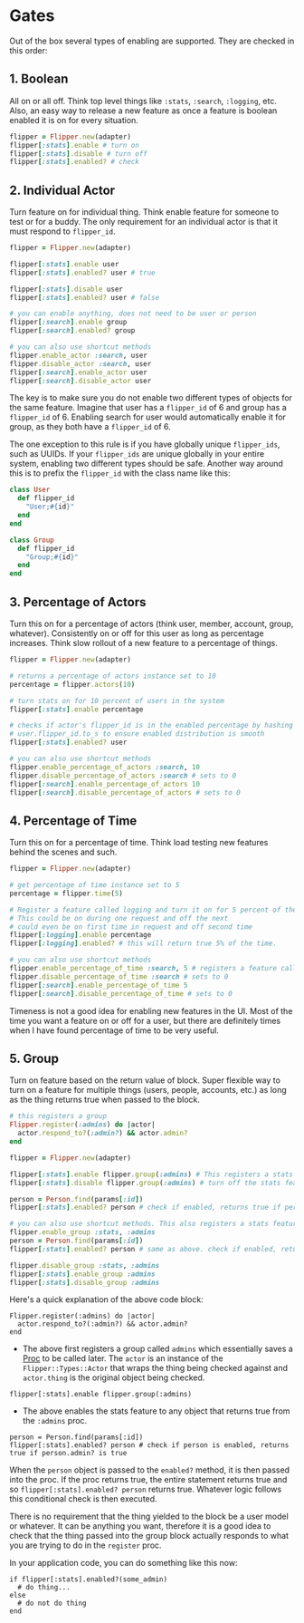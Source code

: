 # Gates

Out of the box several types of enabling are supported. They are checked in this order:

## 1. Boolean

All on or all off. Think top level things like `:stats`, `:search`, `:logging`, etc. Also, an easy way to release a new feature as once a feature is boolean enabled it is on for every situation.

```ruby
flipper = Flipper.new(adapter)
flipper[:stats].enable # turn on
flipper[:stats].disable # turn off
flipper[:stats].enabled? # check
```

## 2. Individual Actor

Turn feature on for individual thing. Think enable feature for someone to test or for a buddy. The only requirement for an individual actor is that it must respond to `flipper_id`.

```ruby
flipper = Flipper.new(adapter)

flipper[:stats].enable user
flipper[:stats].enabled? user # true

flipper[:stats].disable user
flipper[:stats].enabled? user # false

# you can enable anything, does not need to be user or person
flipper[:search].enable group
flipper[:search].enabled? group

# you can also use shortcut methods
flipper.enable_actor :search, user
flipper.disable_actor :search, user
flipper[:search].enable_actor user
flipper[:search].disable_actor user
```

The key is to make sure you do not enable two different types of objects for the same feature. Imagine that user has a `flipper_id` of 6 and group has a `flipper_id` of 6. Enabling search for user would automatically enable it for group, as they both have a `flipper_id` of 6.

The one exception to this rule is if you have globally unique `flipper_ids`, such as UUIDs. If your `flipper_ids` are unique globally in your entire system, enabling two different types should be safe. Another way around this is to prefix the `flipper_id` with the class name like this:

```ruby
class User
  def flipper_id
    "User;#{id}"
  end
end

class Group
  def flipper_id
    "Group;#{id}"
  end
end
```

## 3. Percentage of Actors

Turn this on for a percentage of actors (think user, member, account, group, whatever). Consistently on or off for this user as long as percentage increases. Think slow rollout of a new feature to a percentage of things.

```ruby
flipper = Flipper.new(adapter)

# returns a percentage of actors instance set to 10
percentage = flipper.actors(10)

# turn stats on for 10 percent of users in the system
flipper[:stats].enable percentage

# checks if actor's flipper_id is in the enabled percentage by hashing
# user.flipper_id.to_s to ensure enabled distribution is smooth
flipper[:stats].enabled? user

# you can also use shortcut methods
flipper.enable_percentage_of_actors :search, 10
flipper.disable_percentage_of_actors :search # sets to 0
flipper[:search].enable_percentage_of_actors 10
flipper[:search].disable_percentage_of_actors # sets to 0
```

## 4. Percentage of Time

Turn this on for a percentage of time. Think load testing new features behind the scenes and such.

```ruby
flipper = Flipper.new(adapter)

# get percentage of time instance set to 5
percentage = flipper.time(5)

# Register a feature called logging and turn it on for 5 percent of the time.
# This could be on during one request and off the next
# could even be on first time in request and off second time
flipper[:logging].enable percentage
flipper[:logging].enabled? # this will return true 5% of the time.

# you can also use shortcut methods
flipper.enable_percentage_of_time :search, 5 # registers a feature called "search" and enables it 5% of the time
flipper.disable_percentage_of_time :search # sets to 0
flipper[:search].enable_percentage_of_time 5
flipper[:search].disable_percentage_of_time # sets to 0
```

Timeness is not a good idea for enabling new features in the UI. Most of the time you want a feature on or off for a user, but there are definitely times when I have found percentage of time to be very useful.

## 5. Group

Turn on feature based on the return value of block. Super flexible way to turn on a feature for multiple things (users, people, accounts, etc.) as long as the thing returns true when passed to the block.

```ruby
# this registers a group
Flipper.register(:admins) do |actor|
  actor.respond_to?(:admin?) && actor.admin?
end

flipper = Flipper.new(adapter)

flipper[:stats].enable flipper.group(:admins) # This registers a stats feature and turns it on for admins (which is anything that returns true from the registered block).
flipper[:stats].disable flipper.group(:admins) # turn off the stats feature for admins

person = Person.find(params[:id])
flipper[:stats].enabled? person # check if enabled, returns true if person.admin? is true

# you can also use shortcut methods. This also registers a stats feature and turns it on for admins.
flipper.enable_group :stats, :admins
person = Person.find(params[:id])
flipper[:stats].enabled? person # same as above. check if enabled, returns true if person.admin? is true

flipper.disable_group :stats, :admins
flipper[:stats].enable_group :admins
flipper[:stats].disable_group :admins
```

Here's a quick explanation of the above code block:

```
Flipper.register(:admins) do |actor|
  actor.respond_to?(:admin?) && actor.admin?
end
```
- The above first registers a group called `admins` which essentially saves a [Proc](http://www.eriktrautman.com/posts/ruby-explained-blocks-procs-and-lambdas-aka-closures) to be called later. The `actor` is an instance of the `Flipper::Types::Actor` that wraps the thing being checked against and `actor.thing` is the original object being checked. 

```
flipper[:stats].enable flipper.group(:admins)
```

- The above enables the stats feature to any object that returns true from the `:admins` proc.

```
person = Person.find(params[:id])
flipper[:stats].enabled? person # check if person is enabled, returns true if person.admin? is true
```

When the `person` object is passed to the `enabled?` method, it is then passed into the proc. If the proc returns true, the entire statement returns true and so `flipper[:stats].enabled? person` returns true. Whatever logic follows this conditional check is then executed.

There is no requirement that the thing yielded to the block be a user model or whatever. It can be anything you want, therefore it is a good idea to check that the thing passed into the group block actually responds to what you are trying to do in the `register` proc.

In your application code, you can do something like this now:

```
if flipper[:stats].enabled?(some_admin)
  # do thing...
else
  # do not do thing
end
```
